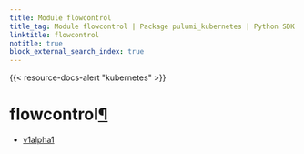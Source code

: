 ```yaml
---
title: Module flowcontrol
title_tag: Module flowcontrol | Package pulumi_kubernetes | Python SDK
linktitle: flowcontrol
notitle: true
block_external_search_index: true
---
```


{{< resource-docs-alert "kubernetes" >}}

<div class="section" id="flowcontrol">
<h1>flowcontrol<a class="headerlink" href="#flowcontrol" title="Permalink to this headline">¶</a></h1>
<div class="toctree-wrapper compound">
<ul>
<li class="toctree-l1"><a class="reference internal" href="v1alpha1/">v1alpha1</a></li>
</ul>
</div>
</div>
